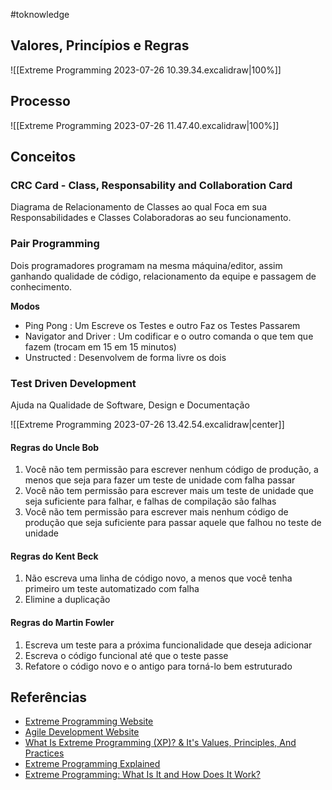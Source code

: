 #toknowledge

## Valores, Princípios e Regras

![[Extreme Programming 2023-07-26 10.39.34.excalidraw|100%]]

## Processo

![[Extreme Programming 2023-07-26 11.47.40.excalidraw|100%]]

## Conceitos

### CRC Card - Class, Responsability and Collaboration Card

Diagrama de Relacionamento de Classes ao qual Foca em sua Responsabilidades e Classes Colaboradoras ao seu funcionamento.

### Pair Programming 

Dois programadores programam na mesma máquina/editor, assim ganhando qualidade de código, relacionamento da equipe e passagem de conhecimento.

**Modos**
- Ping Pong : Um Escreve os Testes e outro Faz os Testes Passarem
- Navigator and Driver : Um codificar e o outro comanda o que tem que fazem (trocam em 15 em 15 minutos)
- Unstructed : Desenvolvem de forma livre os dois

### Test Driven Development

Ajuda na Qualidade de Software, Design e Documentação

![[Extreme Programming 2023-07-26 13.42.54.excalidraw|center]]

#### Regras do Uncle Bob 
1. Você não tem permissão para escrever nenhum código de produção, a menos que seja para fazer um teste de unidade com falha passar
2. Você não tem permissão para escrever mais um teste de unidade que seja suficiente para falhar, e falhas de compilação são falhas
3. Você não tem permissão para escrever mais nenhum código de produção que seja suficiente para passar aquele que falhou no teste de unidade

#### Regras do Kent Beck
1. Não escreva uma linha de código novo, a menos que você tenha primeiro um teste automatizado com falha
2. Elimine a duplicação

#### Regras do Martin Fowler
1. Escreva um teste para a próxima funcionalidade que deseja adicionar
2. Escreva o código funcional até que o teste passe
3. Refatore o código novo e o antigo para torná-lo bem estruturado

## Referências

- [Extreme Programming Website](http://www.extremeprogramming.org/)
- [Agile Development Website](http://www.agile-process.org/)
- [What Is Extreme Programming (XP)? & It's Values, Principles, And Practices](https://www.nimblework.com/agile/extreme-programming-xp/#:~:text=Extreme%20programming%20is%20a%20software,to%20evolving%20and%20changing%20requirements.)
- [Extreme Programming Explained](https://chemaclass.com/readings/extreme-programming-explained/)
- [Extreme Programming: What Is It and How Does It Work?](https://www.sydle.com/blog/extreme-programming-what-is-it-and-how-does-it-work-602ee205da4d096809438c9c)